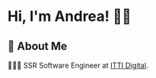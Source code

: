 
# Hi, I'm Andrea! 👋🏻


## 🚀 About Me

👩🏻‍💻 SSR Software Engineer at [ITTI Digital](https://www.itti.digital/).




